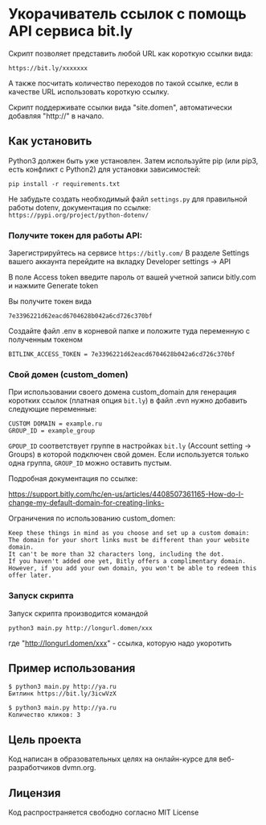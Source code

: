 # Укорачиватель ссылок с помощь API сервиса bit.ly

Скрипт позволяет представить любой URL как короткую ссылки вида:

```
https://bit.ly/xxxxxxx
```
А также посчитать количество переходов по такой ссылке, если в качестве URL использовать короткую ссылку.

Скрипт поддерживате ссылки вида "site.domen", автоматически добавляя "http://" в начало.


## Как установить

Python3 должен быть уже установлен. Затем используйте pip (или pip3, есть конфликт с Python2) для установки зависимостей:

```
pip install -r requirements.txt
```
Не забудьте создать необходимый файл ``settings.py`` для правильной работы dotenv, документация по ссылке:
``https://pypi.org/project/python-dotenv/``

### Получите токен для работы API:

Зарегистрируйтесь на сервисе ``https://bitly.com/``
В разделе Settings вашего аккаунта перейдите на вкладку Developer settings -> API

В поле Access token введите пароль от вашей учетной записи bitly.com и нажмите Generate token

Вы получите токен вида

```
7e3396221d62eacd6704628b042a6cd726c370bf
```
Создайте файл .env в корневой папке и положите туда переменную с полученным токеном

```
BITLINK_ACCESS_TOKEN = 7e3396221d62eacd6704628b042a6cd726c370bf

```

### Свой домен (custom_domen)

При использовании своего домена custom_domain для генерация коротких ссылок (платная опция ``bit.ly``) в файл .evn нужно добавить следующие переменные:

```
CUSTOM DOMAIN = example.ru
GROUP_ID = example_group
```

``GPOUP_ID`` соответствует группе в настройках ``bit.ly`` (Account setting -> Groups) в которой подключен свой домен. Если используется только одна группа, ``GROUP_ID`` можно оставить пустым.

Подробная документация по ссылке:

https://support.bitly.com/hc/en-us/articles/4408507361165-How-do-I-change-my-default-domain-for-creating-links-

Ограничения по использованию custom_domen:

```
Keep these things in mind as you choose and set up a custom domain:
The domain for your short links must be different than your website domain.
It can't be more than 32 characters long, including the dot.
If you haven't added one yet, Bitly offers a complimentary domain. However, if you add your own domain, you won't be able to redeem this offer later.
```


### Запуск скрипта

Запуск скрипта производится командой

```
python3 main.py http://longurl.domen/xxx
```

где "http://longurl.domen/xxx" - ссылка, которую надо укоротить

## Пример использования

```
$ python3 main.py http://ya.ru
Битлинк https://bit.ly/3icwVzX

$ python3 main.py http://ya.ru
Количество кликов: 3
```

## Цель проекта

Код написан в образовательных целях на онлайн-курсе для веб-разработчиков dvmn.org.

## Лицензия

Код распространяется свободно согласно MIT License

